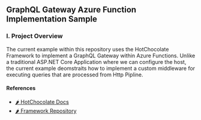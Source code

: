 ﻿## GraphQL Gateway Azure Function Implementation Sample

### I. Project Overview
The current example within this repository uses the HotChocolate Framework to implement a GraphQL
Gateway within Azure Functions. Unlike a traditional ASP.NET Core Application where we can configure 
the host, the current example deomstraits how to implement a custom middleware for executing queries that are processed from Http Pipline. 

#### References
- [🌶 HotChocolate Docs](https://hotchocolate.io)
- [🌶 Framework Repository](https://github.com/ChilliCream/hotchocolate)



